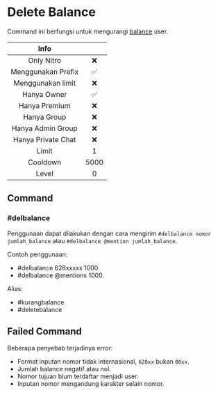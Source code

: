 # Delete Balance

Command ini berfungsi untuk mengurangi [balance](../../category/balance) user.

|                       Info                        |      |
| :-----------------------------------------------: | :--: |
| <div class="label license nitro">Only Nitro</div> |  ❌  |
|                Menggunakan Prefix                 |  ✅  |
|                 Menggunakan limit                 |  ❌  |
|                    Hanya Owner                    |  ✅  |
|                   Hanya Premium                   |  ❌  |
|                    Hanya Group                    |  ❌  |
|                 Hanya Admin Group                 |  ❌  |
|                Hanya Private Chat                 |  ❌  |
|                       Limit                       |  1   |
|                     Cooldown                      | 5000 |
|                       Level                       |  0   |

## Command

### #delbalance

Penggunaan dapat dilakukan dengan cara mengirim `#delbalance nomor jumlah_balance` atau `#delbalance @mention jumlah_balance`.

Contoh penggunaan:

- #delbalance 628xxxxx 1000.
- #delbalance @mentions 1000.

Alias:

- #kurangbalance
- #deletebalance

## Failed Command

Beberapa penyebab terjadinya error:

- Format inputan nomor tidak internasional, `628xx` bukan `08xx`.
- Jumlah balance negatif atau nol.
- Nomor tujuan blum terdaftar menjadi user.
- Inputan nomor mengandung karakter selain nomor.
